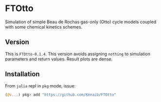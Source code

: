 # FTOtto

Simulation of simple Beau de Rochas gas-only (Otto) cycle models coupled with some chemical
kinetics schemes.

## Version

This is `FTOtto-0.1.4`. This version avoids assigning `nothing` to simulation parameters and
return values. Result plots are dense.

## Installation

From `julia` repl in `pkg` mode, issue:

```julia
(@v...) pkg> add "https://github.com/Kenaib/FTOtto"
```

